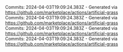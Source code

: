 Commits: 2024-04-03T19:09:24.383Z - Generated via https://github.com/marketplace/actions/artificial-grass
<br>
Commits: 2024-04-03T19:09:24.383Z - Generated via https://github.com/marketplace/actions/artificial-grass
<br>
Commits: 2024-04-03T19:09:24.383Z - Generated via https://github.com/marketplace/actions/artificial-grass
<br>
Commits: 2024-04-03T19:09:24.383Z - Generated via https://github.com/marketplace/actions/artificial-grass
<br>
